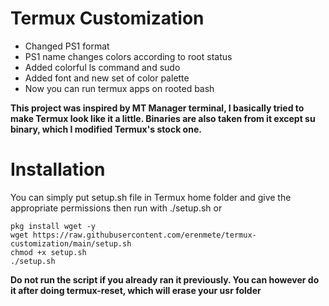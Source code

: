 # Termux Customization
- Changed PS1 format
- PS1 name changes colors according to root status
- Added colorful ls command and sudo
- Added font and new set of color palette
- Now you can run termux apps on rooted bash

**This project was inspired by MT Manager terminal, I basically tried to make Termux look like it a little.
Binaries are also taken from it except su binary, which I modified Termux's stock one.**

# Installation
You can simply put setup.sh file in Termux home folder and give the appropriate permissions then run with ./setup.sh or
```
pkg install wget -y
wget https://raw.githubusercontent.com/erenmete/termux-customization/main/setup.sh
chmod +x setup.sh
./setup.sh
```
**Do not run the script if you already ran it previously. You can however do it after doing termux-reset, which will erase your usr folder**
